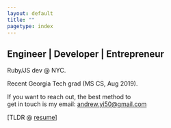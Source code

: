 ```yaml
---
layout: default
title: ""
pagetype: index
---
```


## Engineer | Developer | Entrepreneur

<div class="bg-img profile-picture-louvre1 centered"></div>

Ruby/JS dev @ NYC. 

Recent Georgia Tech grad (MS CS, Aug 2019).

If you want to reach out, the best method to <br/> get in touch is my email: <andrew.yi50@gmail.com>

[TLDR @ [resume](/resume.pdf)]